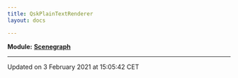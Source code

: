 ```yaml
---
title: QskPlainTextRenderer
layout: docs

---
```



**Module:** **[Scenegraph](/docs/modules/group__Scenegraph/)**



-------------------------------

Updated on  3 February 2021 at 15:05:42 CET